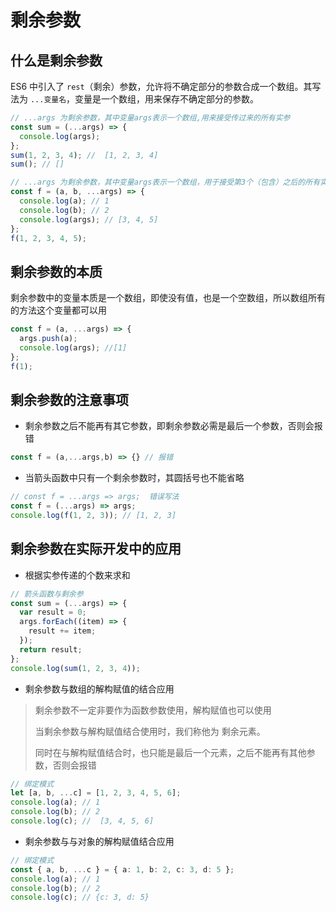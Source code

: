 # 剩余参数

## 什么是剩余参数

ES6 中引入了 `rest`（剩余）参数，允许将不确定部分的参数合成一个数组。其写法为 `...变量名`，变量是一个数组，用来保存不确定部分的参数。

```ts
// ...args 为剩余参数，其中变量args表示一个数组,用来接受传过来的所有实参
const sum = (...args) => {
  console.log(args);
};
sum(1, 2, 3, 4); //  [1, 2, 3, 4]
sum(); // []

// ...args 为剩余参数，其中变量args表示一个数组，用于接受第3个（包含）之后的所有实参
const f = (a, b, ...args) => {
  console.log(a); // 1
  console.log(b); // 2
  console.log(args); // [3, 4, 5]
};
f(1, 2, 3, 4, 5);
```

## 剩余参数的本质

剩余参数中的变量本质是一个数组，即使没有值，也是一个空数组，所以数组所有的方法这个变量都可以用

```ts
const f = (a, ...args) => {
  args.push(a);
  console.log(args); //[1]
};
f(1);
```

## 剩余参数的注意事项

- 剩余参数之后不能再有其它参数，即剩余参数必需是最后一个参数，否则会报错

```ts
const f = (a,...args,b) => {} // 报错
```

- 当箭头函数中只有一个剩余参数时，其圆括号也不能省略

```ts
// const f = ...args => args;  错误写法
const f = (...args) => args;
console.log(f(1, 2, 3)); // [1, 2, 3]
```

## 剩余参数在实际开发中的应用

- 根据实参传递的个数来求和

```ts
// 箭头函数与剩余参
const sum = (...args) => {
  var result = 0;
  args.forEach((item) => {
    result += item;
  });
  return result;
};
console.log(sum(1, 2, 3, 4));

```

- 剩余参数与数组的解构赋值的结合应用

> 剩余参数不一定非要作为函数参数使用，解构赋值也可以使用
> 
> 当剩余参数与解构赋值结合使用时，我们称他为 剩余元素。
> 
> 同时在与解构赋值结合时，也只能是最后一个元素，之后不能再有其他参数，否则会报错

```ts
// 绑定模式
let [a, b, ...c] = [1, 2, 3, 4, 5, 6];
console.log(a); // 1
console.log(b); // 2
console.log(c); //  [3, 4, 5, 6]

```

- 剩余参数与与对象的解构赋值结合应用

```ts
// 绑定模式
const { a, b, ...c } = { a: 1, b: 2, c: 3, d: 5 };
console.log(a); // 1
console.log(b); // 2
console.log(c); // {c: 3, d: 5}
```